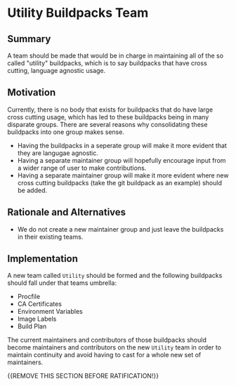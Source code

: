 # Utility Buildpacks Team

## Summary

A team should be made that would be in charge in maintaining all of the so
called "utility" buildpacks, which is to say buildpacks that have cross
cutting, language agnostic usage.

## Motivation

Currently, there is no body that exists for buildpacks that do have large cross
cutting usage, which has led to these buildpacks being in many disparate
groups. There are several reasons why consolidating these buildpacks into one
group makes sense.
* Having the buildpacks in a seperate group will make it more evident that they
  are langugae agnostic.
* Having a separate maintainer group will hopefully encourage input from a
  wider range of user to make contributions.
* Having a separate maintainer group will make it more evident where new cross
  cutting buildpacks (take the git buildpack as an example) should be added.


## Rationale and Alternatives

* We do not create a new maintainer group and just leave the buildpacks in
  their existing teams.

## Implementation

A new team called `Utility` should be formed and the following buildpacks
should fall under that teams umbrella:
* Procfile
* CA Certificates
* Environment Variables
* Image Labels
* Build Plan

The current maintainers and contributors of those buildpacks should become
maintainers and contributors on the new `Utility` team in order to maintain
continuity and avoid having to cast for a whole new set of maintainers.

{{REMOVE THIS SECTION BEFORE RATIFICATION!}}
